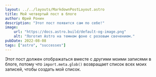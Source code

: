 ```yaml
---
layout: ../../layouts/MarkdownPostLayout.astro
title: Мой четвертый пост в блоге
author: Юрий Ронин
description: "Этот пост появится сам по себе!"
image:
    url: "https://docs.astro.build/default-og-image.png"
    alt: "Логотип Astro на темном фоне с розовым свечением."
pubDate: 2022-08-08
tags: ["astro", "successes"]
---
```

Этот пост должен отображаться вместе с другими моими записями в блоге, потому что `import.meta.glob()` возвращает список всех моих записей, чтобы создать мой список.
